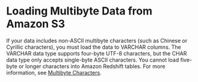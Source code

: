 # Loading Multibyte Data from Amazon S3<a name="copy-usage_notes-multi-byte"></a>

If your data includes non\-ASCII multibyte characters \(such as Chinese or Cyrillic characters\), you must load the data to VARCHAR columns\. The VARCHAR data type supports four\-byte UTF\-8 characters, but the CHAR data type only accepts single\-byte ASCII characters\. You cannot load five\-byte or longer characters into Amazon Redshift tables\. For more information, see [Multibyte Characters](c_Supported_data_types.md#c_Supported_data_types-multi-byte-characters)\. 